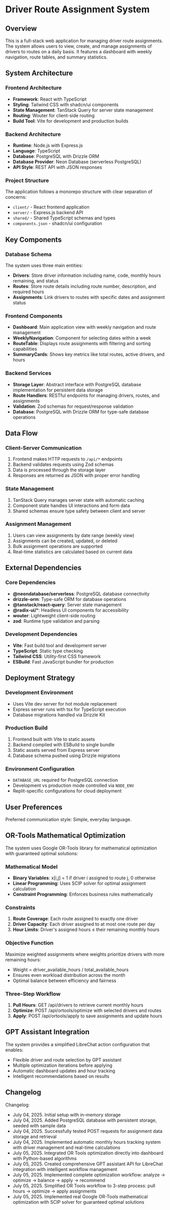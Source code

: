 # Driver Route Assignment System

## Overview

This is a full-stack web application for managing driver route assignments. The system allows users to view, create, and manage assignments of drivers to routes on a daily basis. It features a dashboard with weekly navigation, route tables, and summary statistics.

## System Architecture

### Frontend Architecture
- **Framework**: React with TypeScript
- **Styling**: Tailwind CSS with shadcn/ui components
- **State Management**: TanStack Query for server state management
- **Routing**: Wouter for client-side routing
- **Build Tool**: Vite for development and production builds

### Backend Architecture
- **Runtime**: Node.js with Express.js
- **Language**: TypeScript
- **Database**: PostgreSQL with Drizzle ORM
- **Database Provider**: Neon Database (serverless PostgreSQL)
- **API Style**: REST API with JSON responses

### Project Structure
The application follows a monorepo structure with clear separation of concerns:
- `client/` - React frontend application
- `server/` - Express.js backend API
- `shared/` - Shared TypeScript schemas and types
- `components.json` - shadcn/ui configuration

## Key Components

### Database Schema
The system uses three main entities:
- **Drivers**: Store driver information including name, code, monthly hours remaining, and status
- **Routes**: Store route details including route number, description, and required hours
- **Assignments**: Link drivers to routes with specific dates and assignment status

### Frontend Components
- **Dashboard**: Main application view with weekly navigation and route management
- **WeeklyNavigation**: Component for selecting dates within a week
- **RouteTable**: Displays route assignments with filtering and sorting capabilities
- **SummaryCards**: Shows key metrics like total routes, active drivers, and hours

### Backend Services
- **Storage Layer**: Abstract interface with PostgreSQL database implementation for persistent data storage
- **Route Handlers**: RESTful endpoints for managing drivers, routes, and assignments
- **Validation**: Zod schemas for request/response validation
- **Database**: PostgreSQL with Drizzle ORM for type-safe database operations

## Data Flow

### Client-Server Communication
1. Frontend makes HTTP requests to `/api/*` endpoints
2. Backend validates requests using Zod schemas
3. Data is processed through the storage layer
4. Responses are returned as JSON with proper error handling

### State Management
1. TanStack Query manages server state with automatic caching
2. Component state handles UI interactions and form data
3. Shared schemas ensure type safety between client and server

### Assignment Management
1. Users can view assignments by date range (weekly view)
2. Assignments can be created, updated, or deleted
3. Bulk assignment operations are supported
4. Real-time statistics are calculated based on current data

## External Dependencies

### Core Dependencies
- **@neondatabase/serverless**: PostgreSQL database connectivity
- **drizzle-orm**: Type-safe ORM for database operations
- **@tanstack/react-query**: Server state management
- **@radix-ui/***: Headless UI components for accessibility
- **wouter**: Lightweight client-side routing
- **zod**: Runtime type validation and parsing

### Development Dependencies
- **Vite**: Fast build tool and development server
- **TypeScript**: Static type checking
- **Tailwind CSS**: Utility-first CSS framework
- **ESBuild**: Fast JavaScript bundler for production

## Deployment Strategy

### Development Environment
- Uses Vite dev server for hot module replacement
- Express server runs with tsx for TypeScript execution
- Database migrations handled via Drizzle Kit

### Production Build
1. Frontend built with Vite to static assets
2. Backend compiled with ESBuild to single bundle
3. Static assets served from Express server
4. Database schema pushed using Drizzle migrations

### Environment Configuration
- `DATABASE_URL` required for PostgreSQL connection
- Development vs production mode controlled via `NODE_ENV`
- Replit-specific configurations for cloud deployment

## User Preferences

Preferred communication style: Simple, everyday language.

## OR-Tools Mathematical Optimization

The system uses Google OR-Tools library for mathematical optimization with guaranteed optimal solutions:

### Mathematical Model
- **Binary Variables**: x[i,j] = 1 if driver i assigned to route j, 0 otherwise
- **Linear Programming**: Uses SCIP solver for optimal assignment calculation
- **Constraint Programming**: Enforces business rules mathematically

### Constraints
1. **Route Coverage**: Each route assigned to exactly one driver
2. **Driver Capacity**: Each driver assigned to at most one route per day  
3. **Hour Limits**: Driver's assigned hours ≤ their remaining monthly hours

### Objective Function
Maximize weighted assignments where weights prioritize drivers with more remaining hours:
- Weight = driver_available_hours / total_available_hours
- Ensures even workload distribution across the month
- Optimal balance between efficiency and fairness

### Three-Step Workflow
1. **Pull Hours**: GET /api/drivers to retrieve current monthly hours
2. **Optimize**: POST /api/ortools/optimize with selected drivers and routes
3. **Apply**: POST /api/ortools/apply to save assignments and update hours

## GPT Assistant Integration

The system provides a simplified LibreChat action configuration that enables:
- Flexible driver and route selection by GPT assistant
- Multiple optimization iterations before applying
- Automatic dashboard updates and hour tracking
- Intelligent recommendations based on results

## Changelog

Changelog:
- July 04, 2025. Initial setup with in-memory storage
- July 04, 2025. Added PostgreSQL database with persistent storage, seeded with sample data
- July 04, 2025. Successfully tested POST requests for assignment data storage and retrieval
- July 04, 2025. Implemented automatic monthly hours tracking system with driver management and real-time calculations
- July 05, 2025. Integrated OR Tools optimization directly into dashboard with Python-based algorithms
- July 05, 2025. Created comprehensive GPT assistant API for LibreChat integration with intelligent workflow management
- July 05, 2025. Implemented complete optimization workflow: analyze → optimize → balance → apply → recommend
- July 05, 2025. Simplified OR Tools workflow to 3-step process: pull hours → optimize → apply assignments
- July 05, 2025. Implemented real Google OR-Tools mathematical optimization with SCIP solver for guaranteed optimal solutions